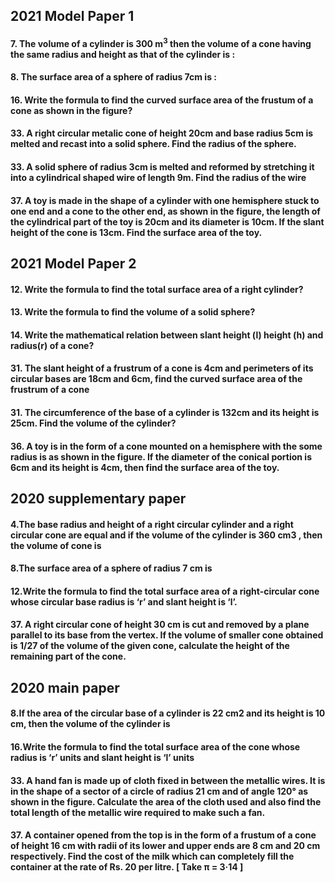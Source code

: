 ## 2021 Model Paper 1
#### 7. The volume of a cylinder is 300 m<sup>3</sup> then the volume of a cone having the same radius and height as that of the cylinder is :
#### 8. The surface area of a sphere of radius 7cm is :
#### 16. Write the formula to find the curved surface area of the frustum of a cone as shown in the figure?
#### 33. A right circular metalic cone of height 20cm and base radius 5cm is melted and recast into a solid sphere. Find the radius of the sphere.
#### 33. A solid sphere of radius 3cm is melted and reformed by stretching it into a cylindrical shaped wire of length 9m. Find the radius of the wire
#### 37. A toy is made in the shape of a cylinder with one hemisphere stuck to one end and a cone to the other end, as shown in the figure, the length of the cylindrical part of the toy is 20cm and its diameter is 10cm. If the slant height of the cone is 13cm. Find the surface area of the toy.

## 2021 Model Paper 2
#### 12. Write the formula to find the total surface area of a right cylinder?
#### 13. Write the formula to find the volume of a solid sphere?
#### 14. Write the mathematical relation between slant height (l) height (h) and radius(r) of a cone?
#### 31. The slant height of a frustrum of a cone is 4cm and perimeters of its circular bases are 18cm and 6cm, find the curved surface area of the frustrum of a cone
#### 31. The circumference of the base of a cylinder is 132cm and its height is 25cm. Find the volume of the cylinder?
#### 36. A toy is in the form of a cone mounted on a hemisphere with the some radius is as shown in the figure. If the diameter of the conical portion is 6cm and its height is 4cm, then find the surface area of the toy.
## 2020 supplementary paper
#### 4.The base radius and height of a right circular cylinder and a right circular cone are equal and if the volume of the cylinder is 360 cm3 , then the volume of cone is
#### 8.The surface area of a sphere of radius 7 cm is
#### 12.Write the formula to find the total surface area of a right-circular cone whose circular base radius is ‘r’ and slant height is ‘l’.
#### 37. A right circular cone of height 30 cm is cut and removed by a plane parallel to its base from the vertex. If the volume of smaller cone obtained is 1/27 of the volume of the given cone, calculate the height of the remaining part of the cone.
## 2020 main paper
#### 8.If the area of the circular base of a cylinder is 22 cm2 and its height is 10 cm, then the volume of the cylinder is
#### 16.Write the formula to find the total surface area of the cone whose radius is ‘r’ units and slant height is ‘l’ units
#### 33. A hand fan is made up of cloth fixed in between the metallic wires. It is in the shape of a sector of a circle of radius 21 cm and of angle 120° as shown in the figure. Calculate the area of the cloth used and also find the total length of the metallic wire required to make such a fan.
#### 37. A container opened from the top is in the form of a frustum of a cone of height 16 cm with radii of its lower and upper ends are 8 cm and 20 cm respectively. Find the cost of the milk which can completely fill the container at the rate of Rs. 20 per litre. [ Take π = 3·14 ]
